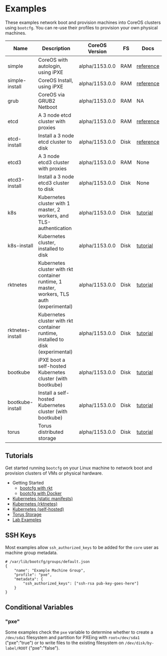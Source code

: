 
# Examples

These examples network boot and provision machines into CoreOS clusters using `bootcfg`. You can re-use their profiles to provision your own physical machines.

| Name       | Description | CoreOS Version | FS | Docs | 
|------------|-------------|----------------|----|-----------|
| simple | CoreOS with autologin, using iPXE | alpha/1153.0.0 | RAM | [reference](https://coreos.com/os/docs/latest/booting-with-ipxe.html) |
| simple-install | CoreOS Install, using iPXE | alpha/1153.0.0 | RAM | [reference](https://coreos.com/os/docs/latest/booting-with-ipxe.html) |
| grub | CoreOS via GRUB2 Netboot | alpha/1153.0.0 | RAM | NA |
| etcd | A 3 node etcd cluster with proxies | alpha/1153.0.0 | RAM | [reference](https://coreos.com/os/docs/latest/cluster-architectures.html) |
| etcd-install | Install a 3 node etcd cluster to disk | alpha/1153.0.0 | Disk | [reference](https://coreos.com/os/docs/latest/installing-to-disk.html) |
| etcd3 | A 3 node etcd3 cluster with proxies | alpha/1153.0.0 | RAM | None |
| etcd3-install | Install a 3 node etcd3 cluster to disk | alpha/1153.0.0 | Disk | None |
| k8s | Kubernetes cluster with 1 master, 2 workers, and TLS-authentication | alpha/1153.0.0 | Disk | [tutorial](../Documentation/kubernetes.md) |
| k8s-install | Kubernetes cluster, installed to disk | alpha/1153.0.0 | Disk | [tutorial](../Documentation/kubernetes.md) |
| rktnetes | Kubernetes cluster with rkt container runtime, 1 master, workers, TLS auth (experimental) | alpha/1153.0.0 | Disk | [tutorial](../Documentation/rktnetes.md) |
| rktnetes-install | Kubernetes cluster with rkt container runtime, installed to disk (experimental) | alpha/1153.0.0 | Disk | [tutorial](../Documentation/rktnetes.md) |
| bootkube | iPXE boot a self-hosted Kubernetes cluster (with bootkube) | alpha/1153.0.0 | Disk | [tutorial](../Documentation/bootkube.md) |
| bootkube-install | Install a self-hosted Kubernetes cluster (with bootkube) | alpha/1153.0.0 | Disk | [tutorial](../Documentation/bootkube.md) |
| torus | Torus distributed storage | alpha/1153.0.0 | Disk | [tutorial](../Documentation/torus.md) |

## Tutorials

Get started running `bootcfg` on your Linux machine to network boot and provision clusters of VMs or physical hardware.

* Getting Started
	* [bootcfg with rkt](../Documentation/getting-started-rkt.md)
	* [bootcfg with Docker](../Documentation/getting-started-docker.md)
* [Kubernetes (static manifests)](../Documentation/kubernetes.md)
* [Kubernetes (rktnetes)](../Documentation/rktnetes.md)
* [Kubernetes (self-hosted)](../Documentation/bootkube.md)
* [Torus Storage](../Documentation/torus.md)
* [Lab Examples](https://github.com/dghubble/metal)

## SSH Keys

Most examples allow `ssh_authorized_keys` to be added for the `core` user as machine group metadata.

    # /var/lib/bootcfg/groups/default.json
    {
        "name": "Example Machine Group",
        "profile": "pxe",
        "metadata": {
            "ssh_authorized_keys": ["ssh-rsa pub-key-goes-here"]
        }
    }

## Conditional Variables

### "pxe"

Some examples check the `pxe` variable to determine whether to create a `/dev/sda1` filesystem and partition for PXEing with `root=/dev/sda1` ("pxe":"true") or to write files to the existing filesystem on `/dev/disk/by-label/ROOT` ("pxe":"false").
